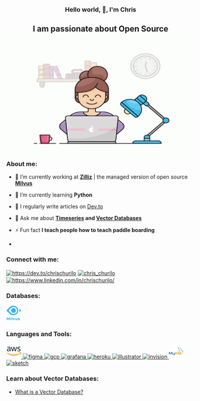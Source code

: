 <h3 align="center">Hello world, 👋, I'm Chris</h3>
<h2 align="center">I am passionate about Open Source</h2>

<img align="right" alt="Programming Gif" src="https://github.com/ChrisChurilo/ChrisChurilo/blob/main/programming.gif" width="500" height="320" />

<h3 align="left">About me:</h3>

- 🔭 I’m currently working at **[Zilliz](https://zilliz.com/)** | the managed version of open source **[Milvus](https://github.com/milvus-io/milvus)**

- 🌱 I’m currently learning **Python**

- 📝 I regularly write articles on [Dev.to](https://dev.to/chrischurilo)

- 💬 Ask me about **[Timeseries](https://www.influxdata.com/) and [Vector Databases](https://milvus.io/)**

- ⚡ Fun fact **I teach people how to teach paddle boarding**
- 
<h3 align="left">Connect with me:</h3>
<p align="left">
<a href="https://dev.to/https://dev.to/chrischurilo" target="blank"><img align="center" src="https://raw.githubusercontent.com/rahuldkjain/github-profile-readme-generator/master/src/images/icons/Social/devto.svg" alt="https://dev.to/chrischurilo" height="30" width="40" /></a>
<a href="https://twitter.com/chris_churilo" target="blank"><img align="center" src="https://raw.githubusercontent.com/rahuldkjain/github-profile-readme-generator/master/src/images/icons/Social/twitter.svg" alt="chris_churilo" height="30" width="40" /></a>
<a href="https://linkedin.com/in/https://www.linkedin.com/in/chrischurilo/" target="blank"><img align="center" src="https://raw.githubusercontent.com/rahuldkjain/github-profile-readme-generator/master/src/images/icons/Social/linked-in-alt.svg" alt="https://www.linkedin.com/in/chrischurilo/" height="30" width="40" /></a>
</p>

<h3 align="left">Databases:</h3>
<p align="left"> 

<a href="https://milvus.io/" target="_blank" rel="noreferrer"> <img src="https://github.com/milvus-io/artwork/blob/master/stacked/color/milvus-stacked-color.svg" alt="Milvus" width="40" height="40"/> </a>

 </p>

<h3 align="left">Languages and Tools:</h3>
<p align="left"> 
 <a img align="left" href="https://aws.amazon.com" target="_blank" rel="noreferrer"> <img src="https://raw.githubusercontent.com/devicons/devicon/master/icons/amazonwebservices/amazonwebservices-original-wordmark.svg" alt="aws" height="40" width="40"/> </a> 
 <a img align="left" href="https://www.figma.com/" target="_blank" rel="noreferrer"> <img src="https://www.vectorlogo.zone/logos/figma/figma-icon.svg" alt="figma" height="40" width="40"/> </a> 
 <a href="https://cloud.google.com" target="_blank" rel="noreferrer"> <img src="https://www.vectorlogo.zone/logos/google_cloud/google_cloud-icon.svg" alt="gcp" height="40" width="40"/> </a> 
 <a href="https://grafana.com" target="_blank" rel="noreferrer"> <img src="https://www.vectorlogo.zone/logos/grafana/grafana-icon.svg" alt="grafana" height="40" width="40"/> </a> 
 <a href="https://heroku.com" target="_blank" rel="noreferrer"> <img src="https://www.vectorlogo.zone/logos/heroku/heroku-icon.svg" alt="heroku" height="40" width="40"/> </a> 
 <a href="https://www.adobe.com/in/products/illustrator.html" target="_blank" rel="noreferrer"> <img src="https://www.vectorlogo.zone/logos/adobe_illustrator/adobe_illustrator-icon.svg" alt="illustrator" height="40" width="40"/> </a> 
 <a href="https://www.invisionapp.com/" target="_blank" rel="noreferrer"> <img src="https://www.vectorlogo.zone/logos/invisionapp/invisionapp-icon.svg" alt="invision" height="40" width="40"/> </a> 
 <a href="https://www.mysql.com/" target="_blank" rel="noreferrer"> <img src="https://raw.githubusercontent.com/devicons/devicon/master/icons/mysql/mysql-original-wordmark.svg" alt="mysql" height="40" width="40"/> </a> 
 <a href="https://www.sketch.com/" target="_blank" rel="noreferrer"> <img src="https://www.vectorlogo.zone/logos/sketchapp/sketchapp-icon.svg" alt="sketch" height="40" width="40"/> </a> 
</p>

<h3 align="left">Learn about Vector Databases:</h3>

- [What is a Vector Database?](https://zilliz.com/learn/what-is-vector-database)
